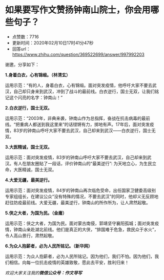 # 如果要写作文赞扬钟南山院士，你会用哪些句子？
- 点赞数：7716
- 更新时间：2020年02月10日17时41分47秒
- 回答url：https://www.zhihu.com/question/369522699/answer/997992203
<body>
 <p data-pid="0v89Nbvo">谢邀，分享如下：</p>
 <p data-pid="TOQ1xt7Q"><b>1.身着白衣，心有锦缎。（林清玄）</b></p>
 <p data-pid="Xfy6FThR">运用示范：“有的人，身着白衣，心有锦缎。面对突发疫情，他呼吁大家不要去武汉，自己却只身来到武汉，冲到了战斗的最前线。白衣逆行，国士无双，让我们铭记这个闪亮的名字：钟南山！”</p>
 <p data-pid="pZg6xfsp"><b>2.白衣逆行，国士无双。</b></p>
 <p data-pid="lq2jFubT">运用示范：“2003年，非典来袭，钟南山作为总指挥，奋战在抗击病毒的最前线。“把重病人都送到我这里来”的话铿锵有力，掷地有声。17年后，面对突发疫情，83岁的钟南山呼吁大家不要去武汉，自己却来到武汉——白衣逆行，国士无双。</p>
 <p data-pid="Isa92JuZ"><b>3.大医精诚，国士无双。</b></p>
 <p data-pid="uVsNqfAQ">运用示范：面对突发疫情，83岁的钟南山呼吁大家不要去武汉，自己却来到武汉。有人在朋友圈贴了一段话，评价钟南山的“最美逆行”: 为天地立心，为生民立命，大医精诚，国士无双。</p>
 <p data-pid="mcb9lls2"><b>4.大爱无疆，最美逆行。</b></p>
 <p data-pid="I7Utxdtu">运用示范：面对突发疫情，84岁的钟南山再次临危受命，出任国家卫健委高级别专家组组长，在建议公众“没有特殊的情况，不要去武汉”的同时，他却义无反顾地赶往防疫最前线。大爱无疆，最美逆行，钟南山的所作所为，让人肃然起敬。</p>
 <p data-pid="ioRixblf"><b>5.侠之大者，为国为民。（金庸）</b></p>
 <p data-pid="8fMAZdpk">运用示范：侠之大者，为国为民。面对蒙古南侵，郭靖坚守襄阳孤城；面对突发疫情，钟南山亲赴湖北前线。他们是真正的大侠，“排国难于危急，救民众于水火”，令人高山景行，肃然起敬。</p>
 <p data-pid="2KB5MwVT"><b>6.为众人抱薪者，必为人民所铭记。（新华网）</b></p>
 <p data-pid="NPloGl3_">运用示范：为众人抱薪者，必为人民所铭记。因为他们，我们不怕。因为他们，我们相信。向每一位抗击疫情的英雄致敬，愿此去平安，胜利归来！</p>
 <p data-pid="5MZqPLFQ"><i>欢迎大家关注我的<b>微信公众号：作文导写</b></i></p>
</body>